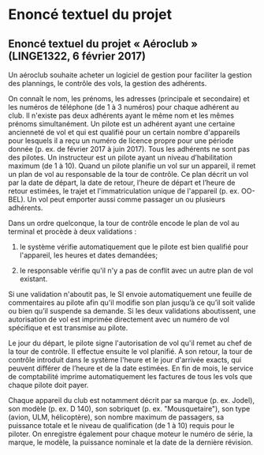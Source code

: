 # Enoncé textuel du projet

## Enoncé textuel du projet « Aéroclub » (LINGE1322, 6 février 2017)

Un aéroclub souhaite acheter un logiciel de gestion pour faciliter la gestion des plannings, le contrôle des vols, la gestion des adhérents.

On connaît le nom, les prénoms, les adresses (principale et secondaire) et les numéros de téléphone (de 1 à 3 numéros) pour chaque adhérent au club. Il n'existe pas deux adhérents ayant le même nom et les mêmes prénoms simultanément. Un pilote est un adhérent ayant une certaine ancienneté de vol et qui est qualifié pour un certain nombre d'appareils pour lesquels il a reçu un numéro de licence propre pour une période donnée (p. ex. de février 2017 à juin 2017). Tous les adhérents ne sont pas des pilotes. Un instructeur est un pilote ayant un niveau d’habilitation maximum (de 1 à 10). Quand un pilote planifie un vol sur un appareil, il remet un plan de vol au responsable de la tour de contrôle. Ce plan décrit un vol par la date de départ, la date de retour, l’heure de départ et l’heure de retour estimées, le trajet et l'immatriculation unique de l'appareil (p. ex. OO-BEL). Un vol peut emporter aussi comme passager un ou plusieurs adhérents.

Dans un ordre quelconque, la tour de contrôle encode le plan de vol au terminal et procède à deux validations :

1.   le système vérifie automatiquement que le pilote est bien qualifié pour l'appareil, les heures et dates demandées;

2.   le responsable vérifie qu'il n'y a pas de conflit avec un autre plan de vol existant.

Si une validation n'aboutit pas, le SI envoie automatiquement une feuille de commentaires au pilote afin qu'il modifie son plan jusqu’à ce qu’il soit valide ou bien qu’il suspende sa demande. Si les deux validations aboutissent, une autorisation de vol est imprimée directement avec un numéro de vol spécifique et est transmise au pilote.

Le jour du départ, le pilote signe l'autorisation de vol qu'il remet au chef de la tour de contrôle. Il effectue ensuite le vol planifié. A son retour, la tour de contrôle introduit dans le système l'heure et le jour d'arrivée exacts, qui peuvent différer de l’heure et de la date estimées. En fin de mois, le service de comptabilité imprime automatiquement les factures de tous les vols que chaque pilote doit payer.

Chaque appareil du club est notamment décrit par sa marque (p. ex. Jodel), son modèle (p. ex. D 140), son sobriquet (p. ex. "Mousquetaire"), son type (avion, ULM, hélicoptère), son nombre maximum de passagers, sa puissance totale et le niveau de qualification (de 1 à 10) requis pour le piloter. On enregistre également pour chaque moteur le numéro de série, la marque, le modèle, la puissance nominale et la date de la dernière révision.
